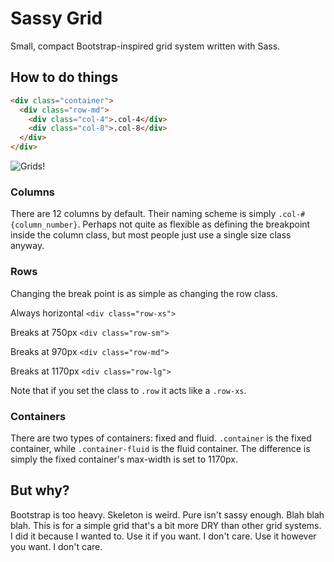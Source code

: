 Sassy Grid
====

Small, compact Bootstrap-inspired grid system written with Sass.

## How to do things
```html
<div class="container">
  <div class="row-md">
    <div class="col-4">.col-4</div>
    <div class="col-8">.col-8</div>
  </div>
</div>
```

![Grids!](http://i.imgur.com/XEdv9rQ.png)

### Columns
There are 12 columns by default. Their naming scheme is simply `.col-#{column_number}`. Perhaps not quite as flexible as defining the breakpoint inside the column class, but most people just use a single size class anyway.


### Rows

Changing the break point is as simple as changing the row class.

Always horizontal
`<div class="row-xs">`

Breaks at 750px
`<div class="row-sm">`

Breaks at 970px
`<div class="row-md">`

Breaks at 1170px
`<div class="row-lg">`

Note that if you set the class to `.row` it acts like a `.row-xs`.

### Containers
There are two types of containers: fixed and fluid.
`.container` is the fixed container, while `.container-fluid` is the fluid container. The difference is simply the fixed container's max-width is set to 1170px.

## But why?
Bootstrap is too heavy. Skeleton is weird. Pure isn't sassy enough. Blah blah blah. This is for a simple grid that's a bit more DRY than other grid systems. I did it because I wanted to. Use it if you want. I don't care. Use it however you want. I don't care.

